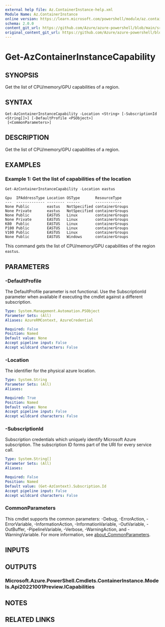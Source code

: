```yaml
---
external help file: Az.ContainerInstance-help.xml
Module Name: Az.ContainerInstance
online version: https://learn.microsoft.com/powershell/module/az.containerinstance/get-azcontainerinstancecapability
schema: 2.0.0
content_git_url: https://github.com/Azure/azure-powershell/blob/main/src/ContainerInstance/ContainerInstance/help/Get-AzContainerInstanceCapability.md
original_content_git_url: https://github.com/Azure/azure-powershell/blob/main/src/ContainerInstance/ContainerInstance/help/Get-AzContainerInstanceCapability.md
---
```


# Get-AzContainerInstanceCapability

## SYNOPSIS
Get the list of CPU/memory/GPU capabilities of a region.

## SYNTAX

```
Get-AzContainerInstanceCapability -Location <String> [-SubscriptionId <String[]>] [-DefaultProfile <PSObject>]
 [<CommonParameters>]
```

## DESCRIPTION
Get the list of CPU/memory/GPU capabilities of a region.

## EXAMPLES

### Example 1: Get the list of capabilities of the location
```powershell
Get-AzContainerInstanceCapability -Location eastus
```

```output
Gpu  IPAddressType Location OSType       ResourceType   
---  ------------- -------- ------       ------------   
None Public        eastus   NotSpecified containerGroups
None Private       eastus   NotSpecified containerGroups
None Public        EASTUS   Linux        containerGroups
None Private       EASTUS   Linux        containerGroups
K80  Public        EASTUS   Linux        containerGroups
P100 Public        EASTUS   Linux        containerGroups
V100 Public        EASTUS   Linux        containerGroups
None Public        EASTUS   Windows      containerGroups
```

This command gets the list of CPU/memory/GPU capabilities of the region `eastus`.

## PARAMETERS

### -DefaultProfile
The DefaultProfile parameter is not functional.
Use the SubscriptionId parameter when available if executing the cmdlet against a different subscription.

```yaml
Type: System.Management.Automation.PSObject
Parameter Sets: (All)
Aliases: AzureRMContext, AzureCredential

Required: False
Position: Named
Default value: None
Accept pipeline input: False
Accept wildcard characters: False
```

### -Location
The identifier for the physical azure location.

```yaml
Type: System.String
Parameter Sets: (All)
Aliases:

Required: True
Position: Named
Default value: None
Accept pipeline input: False
Accept wildcard characters: False
```

### -SubscriptionId
Subscription credentials which uniquely identify Microsoft Azure subscription.
The subscription ID forms part of the URI for every service call.

```yaml
Type: System.String[]
Parameter Sets: (All)
Aliases:

Required: False
Position: Named
Default value: (Get-AzContext).Subscription.Id
Accept pipeline input: False
Accept wildcard characters: False
```

### CommonParameters
This cmdlet supports the common parameters: -Debug, -ErrorAction, -ErrorVariable, -InformationAction, -InformationVariable, -OutVariable, -OutBuffer, -PipelineVariable, -Verbose, -WarningAction, and -WarningVariable. For more information, see [about_CommonParameters](http://go.microsoft.com/fwlink/?LinkID=113216).

## INPUTS

## OUTPUTS

### Microsoft.Azure.PowerShell.Cmdlets.ContainerInstance.Models.Api20221001Preview.ICapabilities

## NOTES

## RELATED LINKS
